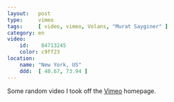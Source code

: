```yaml
---
layout:   post
type:     vimeo
tags:     [ video, vimeo, Volans, "Murat Sayginer" ]
category: en
video:
    id:    84713245
    color: c9ff23
location:
    name: "New York, US"
    ddd:  [ 40.67, 73.94 ]
---
```


Some random video I took off the [Vimeo](http://vimeo.com) homepage.